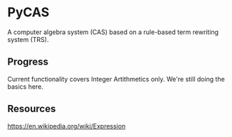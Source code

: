 # PyCAS
A computer algebra system (CAS) based on a rule-based term rewriting system
(TRS).

## Progress
Current functionality covers Integer Artithmetics only. We're still doing the
basics here.

## Resources
https://en.wikipedia.org/wiki/Expression
